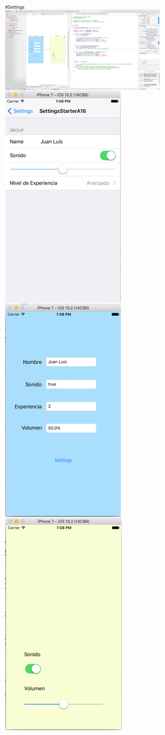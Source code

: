 #Settings
![1](https://github.com/jluisfgarza/Swift/blob/master/SettingsStarterA16/1.png?raw=true)
![2](https://github.com/jluisfgarza/Swift/blob/master/SettingsStarterA16/2.png?raw=true)
![3](https://github.com/jluisfgarza/Swift/blob/master/SettingsStarterA16/3.png?raw=true)
![4](https://github.com/jluisfgarza/Swift/blob/master/SettingsStarterA16/4.png?raw=true)
